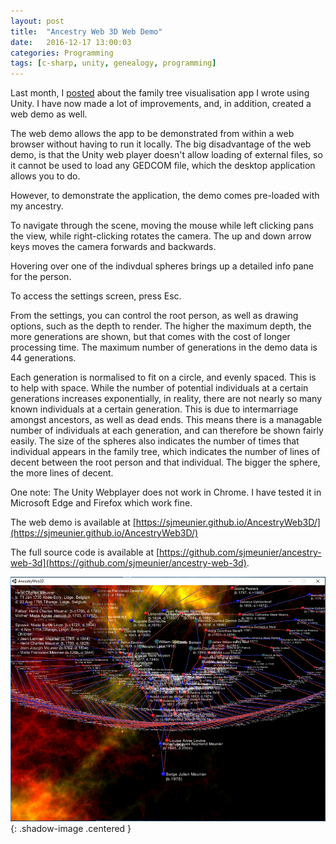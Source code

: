 ```yaml
---
layout: post
title:  "Ancestry Web 3D Web Demo"
date:   2016-12-17 13:00:03
categories: Programming
tags: [c-sharp, unity, genealogy, programming]
---
```


Last month, I [posted](https://sjmeunier.github.io/programming/2016/11/06/family-tree-visualisation-with-unity3d.html) about the family tree visualisation app I wrote using Unity. I have now made a lot of improvements, and, in addition, created a web demo as well. 

The web demo allows the app to be demonstrated from within a web browser without having to run it locally. The big disadvantage of the web demo, is that the Unity web player doesn't allow loading of external files, so it cannot be used to load any GEDCOM file, which the desktop application allows you to do.

However, to demonstrate the application, the demo comes pre-loaded with my ancestry.

To navigate through the scene, moving the mouse while left clicking pans the view, while right-clicking rotates the camera. The up and down arrow keys moves the camera forwards and backwards.

Hovering over one of the indivdual spheres brings up a detailed info pane for the person.
<!--more-->

To access the settings screen, press Esc. 

From the settings, you can control the root person, as well as drawing options, such as the depth to render. The higher the maximum depth, the more generations are shown, but that comes with the cost of longer processing time. The maximum number of generations in the demo data is 44 generations.

Each generation is normalised to fit on a circle, and evenly spaced. This is to help with space. While the number of potential individuals at a certain generations increases exponentially, in reality, there are not nearly so many known individuals at a certain generation. This is due to intermarriage amongst ancestors, as well as dead ends. This means there is a managable number of individuals at each generation, and can therefore be shown fairly easily. The size of the spheres also indicates the number of times that individual appears in the family tree, which indicates the number of lines of decent between the root person and that individual. The bigger the sphere, the more lines of decent.

One note: The Unity Webplayer does not work in Chrome. I have tested it in Microsoft Edge and Firefox which work fine.

The web demo is available at [https://sjmeunier.github.io/AncestryWeb3D/](https://sjmeunier.github.io/AncestryWeb3D/)

The full source code is available at [https://github.com/sjmeunier/ancestry-web-3d](https://github.com/sjmeunier/ancestry-web-3d).

![AncestryWeb3D](/assets/images/blog/ancestryweb3d.png){: .shadow-image .centered }

